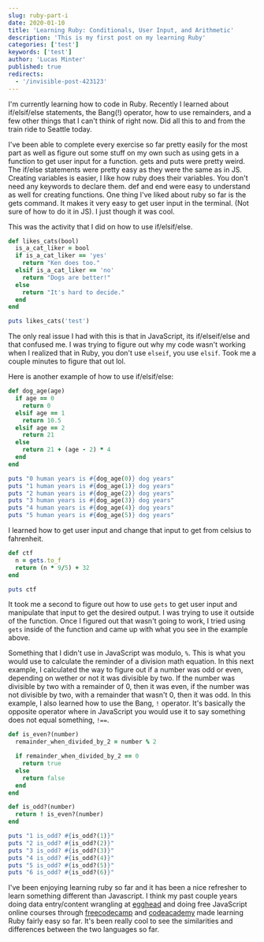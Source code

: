 ```yaml
---
slug: ruby-part-i
date: 2020-01-10
title: 'Learning Ruby: Conditionals, User Input, and Arithmetic'
description: 'This is my first post on my learning Ruby'
categories: ['test']
keywords: ['test']
author: 'Lucas Minter'
published: true
redirects:
  - '/invisible-post-423123'
---
```


I'm currently learning how to code in Ruby. Recently I learned about if/elsif/else statements, the Bang(!) operator, how to use remainders, and a few other things that I can't think of right now. Did all this to and from the train ride to Seattle today.

I've been able to complete every exercise so far pretty easily for the most part as well as figure out some stuff on my own such as using gets in a function to get user input for a function. gets and puts were pretty weird. The if/else statements were pretty easy as they were the same as in JS. Creating variables is easier, I like how ruby does their variables. You don't need any keywords to declare them. def and end were easy to understand as well for creating functions. One thing I've liked about ruby so far is the gets command. It makes it very easy to get user input in the terminal. (Not sure of how to do it in JS). I just though it was cool.

This was the activity that I did on how to use if/elsif/else. 

```ruby
def likes_cats(bool)
  is_a_cat_liker = bool
  if is_a_cat_liker == 'yes'
    return "Ken does too."
  elsif is_a_cat_liker == 'no'
    return "Dogs are better!"
  else
    return "It's hard to decide."
  end
end

puts likes_cats('test')
```

The only real issue I had with this is that in JavaScript, its if/elseif/else and that confused me. I was trying to figure out why my code wasn't working when I realized that in Ruby, you don't use `elseif`, you use `elsif`. Took me a couple minutes to figure that out lol. 

Here is another example of how to use if/elsif/else: 

```ruby
def dog_age(age)
  if age == 0
    return 0
  elsif age == 1
    return 10.5
  elsif age == 2
    return 21
  else
    return 21 + (age - 2) * 4
  end
end

puts "0 human years is #{dog_age(0)} dog years"
puts "1 human years is #{dog_age(1)} dog years"
puts "2 human years is #{dog_age(2)} dog years"
puts "3 human years is #{dog_age(3)} dog years"
puts "4 human years is #{dog_age(4)} dog years"
puts "5 human years is #{dog_age(5)} dog years"
```


I learned how to get user input and change that input to get from celsius to fahrenheit. 

```ruby
def ctf 
  n = gets.to_f
  return (n * 9/5) + 32
end

puts ctf
```

It took me a second to figure out how to use `gets` to get user input and manipulate that input to get the desired output. I was trying to use it outside of the function. Once I figured out that wasn't going to work, I tried using `gets` inside of the function and came up with what you see in the example above. 


Something that I didn't use in JavaScript was modulo, `%`. This is what you would use to calculate the reminder of a division math equation. In this next example, I calculated the way to figure out if a number was odd or even, depending on wether or not it was divisible by two. If the number was divisible by two with a remainder of 0, then it was even, if the number was not divisible by two, with a remainder that wasn't 0, then it was odd. In this example, I also learned how to use the Bang, `!` operator. It's basically the opposite operator where in JavaScript you would use it to say something does not equal something, `!==`. 

```ruby
def is_even?(number)
  remainder_when_divided_by_2 = number % 2

  if remainder_when_divided_by_2 == 0
    return true
  else
    return false
  end
end

def is_odd?(number)
  return ! is_even?(number)
end

puts "1 is_odd? #{is_odd?(1)}"
puts "2 is_odd? #{is_odd?(2)}"
puts "3 is_odd? #{is_odd?(3)}"
puts "4 is_odd? #{is_odd?(4)}"
puts "5 is_odd? #{is_odd?(5)}"
puts "6 is_odd? #{is_odd?(6)}"
```


I've been enjoying learning ruby so far and it has been a nice refresher to learn something different than Javascript. I think my past couple years doing data entry/content wrangling at [egghead](https://egghead.io) and doing free JavaScript online courses through [freecodecamp](https://freecodecamp.org) and [codeacademy](https://codeacademy.com) made learning Ruby fairly easy so far. It's been really cool to see the similarities and differences between the two languages so far. 
